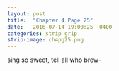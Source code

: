 ```yaml
---
layout: post
title:  "Chapter 4 Page 25"
date:   2016-07-14 19:00:25 -0400
categories: strip grip
strip-image: ch4pg25.png
---
```

sing so sweet, tell all who brew-  
